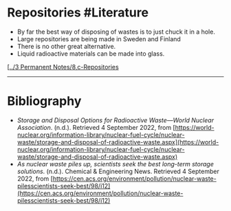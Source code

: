 # Repositories #Literature 
- By far the best way of disposing of wastes is to just chuck it in a hole.
- Large repositories are being made in Sweden and Finland
- There is no other great alternative.
- Liquid radioactive materials can be made into glass.

[[../3 Permanent Notes/8,c-Repositories](../3%20Permanent%20Notes/8,c-Repositories)

---
# Bibliography
- _Storage and Disposal Options for Radioactive Waste—World Nuclear Association_. (n.d.). Retrieved 4 September 2022, from [https://world-nuclear.org/information-library/nuclear-fuel-cycle/nuclear-waste/storage-and-disposal-of-radioactive-waste.aspx](https://world-nuclear.org/information-library/nuclear-fuel-cycle/nuclear-waste/storage-and-disposal-of-radioactive-waste.aspx)
- _As nuclear waste piles up, scientists seek the best long-term storage solutions_. (n.d.). Chemical & Engineering News. Retrieved 4 September 2022, from [https://cen.acs.org/environment/pollution/nuclear-waste-pilesscientists-seek-best/98/i12](https://cen.acs.org/environment/pollution/nuclear-waste-pilesscientists-seek-best/98/i12)
